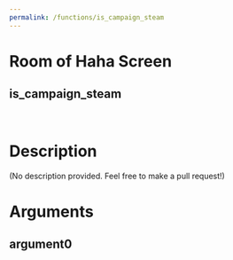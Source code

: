 ```yaml
---
permalink: /functions/is_campaign_steam
---
```

# Room of Haha Screen  
## is_campaign_steam  
&nbsp;  
# Description  
(No description provided. Feel free to make a pull request!) 
&nbsp;  
# Arguments
## argument0

&nbsp;  


